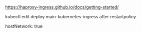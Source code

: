 https://haproxy-ingress.github.io/docs/getting-started/

kubectl edit deploy main-kubernetes-ingress
after restartpolicy

hostNetwork: true
